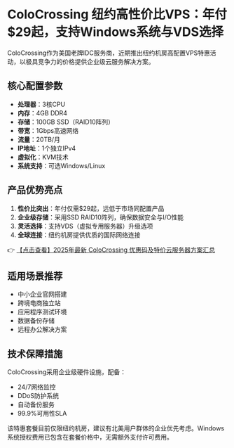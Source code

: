 # ColoCrossing 纽约高性价比VPS：年付$29起，支持Windows系统与VDS选择

ColoCrossing作为美国老牌IDC服务商，近期推出纽约机房高配置VPS特惠活动，以极具竞争力的价格提供企业级云服务解决方案。

## 核心配置参数
- **处理器**：3核CPU
- **内存**：4GB DDR4
- **存储**：100GB SSD（RAID10阵列）
- **带宽**：1Gbps高速网络
- **流量**：20TB/月
- **IP地址**：1个独立IPv4
- **虚拟化**：KVM技术
- **系统支持**：可选Windows/Linux

## 产品优势亮点
1. **性价比突出**：年付仅需$29起，远低于市场同配置产品
2. **企业级存储**：采用SSD RAID10阵列，确保数据安全与I/O性能
3. **灵活选择**：支持VDS（虚拟专用服务器）升级选项
4. **全球连接**：纽约机房提供优质的国际网络连接

👉 [【点击查看】2025年最新 ColoCrossing 优惠码及特价云服务器方案汇总](https://bit.ly/ColoCrossing)

## 适用场景推荐
- 中小企业官网搭建
- 跨境电商独立站
- 应用程序测试环境
- 数据备份存储
- 远程办公解决方案

## 技术保障措施
ColoCrossing采用企业级硬件设施，配备：
- 24/7网络监控
- DDoS防护系统
- 自动备份服务
- 99.9%可用性SLA

该特惠套餐目前仅限纽约机房，建议有北美用户群体的企业优先考虑。Windows系统授权费用已包含在套餐价格中，无需额外支付许可费用。